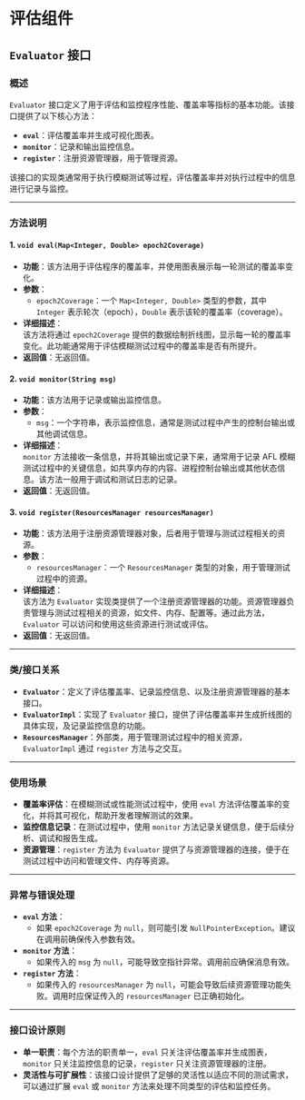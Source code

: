 # 评估组件
## `Evaluator` 接口

### 概述

`Evaluator` 接口定义了用于评估和监控程序性能、覆盖率等指标的基本功能。该接口提供了以下核心方法：
- **`eval`**：评估覆盖率并生成可视化图表。
- **`monitor`**：记录和输出监控信息。
- **`register`**：注册资源管理器，用于管理资源。

该接口的实现类通常用于执行模糊测试等过程，评估覆盖率并对执行过程中的信息进行记录与监控。

---

### 方法说明

#### 1. `void eval(Map<Integer, Double> epoch2Coverage)`

- **功能**：该方法用于评估程序的覆盖率，并使用图表展示每一轮测试的覆盖率变化。
- **参数**：
    - `epoch2Coverage`：一个 `Map<Integer, Double>` 类型的参数，其中 `Integer` 表示轮次（epoch），`Double` 表示该轮的覆盖率（coverage）。
- **详细描述**：  
  该方法将通过 `epoch2Coverage` 提供的数据绘制折线图，显示每一轮的覆盖率变化。此功能通常用于评估模糊测试过程中的覆盖率是否有所提升。
- **返回值**：无返回值。

#### 2. `void monitor(String msg)`

- **功能**：该方法用于记录或输出监控信息。
- **参数**：
    - `msg`：一个字符串，表示监控信息，通常是测试过程中产生的控制台输出或其他调试信息。
- **详细描述**：  
  `monitor` 方法接收一条信息，并将其输出或记录下来，通常用于记录 AFL 模糊测试过程中的关键信息，如共享内存的内容、进程控制台输出或其他状态信息。该方法一般用于调试和测试日志的记录。
- **返回值**：无返回值。

#### 3. `void register(ResourcesManager resourcesManager)`

- **功能**：该方法用于注册资源管理器对象，后者用于管理与测试过程相关的资源。
- **参数**：
    - `resourcesManager`：一个 `ResourcesManager` 类型的对象，用于管理测试过程中的资源。
- **详细描述**：  
  该方法为 `Evaluator` 实现类提供了一个注册资源管理器的功能。资源管理器负责管理与测试过程相关的资源，如文件、内存、配置等。通过此方法，`Evaluator` 可以访问和使用这些资源进行测试或评估。
- **返回值**：无返回值。

---

### 类/接口关系

- **`Evaluator`**：定义了评估覆盖率、记录监控信息、以及注册资源管理器的基本接口。
- **`EvaluatorImpl`**：实现了 `Evaluator` 接口，提供了评估覆盖率并生成折线图的具体实现，及记录监控信息的功能。
- **`ResourcesManager`**：外部类，用于管理测试过程中的相关资源，`EvaluatorImpl` 通过 `register` 方法与之交互。

---

### 使用场景

- **覆盖率评估**：在模糊测试或性能测试过程中，使用 `eval` 方法评估覆盖率的变化，并将其可视化，帮助开发者理解测试的效果。
- **监控信息记录**：在测试过程中，使用 `monitor` 方法记录关键信息，便于后续分析、调试和报告生成。
- **资源管理**：`register` 方法为 `Evaluator` 提供了与资源管理器的连接，便于在测试过程中访问和管理文件、内存等资源。

---

### 异常与错误处理

- **`eval` 方法**：
    - 如果 `epoch2Coverage` 为 `null`，则可能引发 `NullPointerException`。建议在调用前确保传入参数有效。
- **`monitor` 方法**：
    - 如果传入的 `msg` 为 `null`，可能导致空指针异常。调用前应确保消息有效。
- **`register` 方法**：
    - 如果传入的 `resourcesManager` 为 `null`，可能会导致后续资源管理功能失败。调用时应保证传入的 `resourcesManager` 已正确初始化。

---

### 接口设计原则

- **单一职责**：每个方法的职责单一，`eval` 只关注评估覆盖率并生成图表，`monitor` 只关注监控信息的记录，`register` 只关注资源管理器的注册。
- **灵活性与可扩展性**：该接口设计提供了足够的灵活性以适应不同的测试需求，可以通过扩展 `eval` 或 `monitor` 方法来处理不同类型的评估和监控任务。

